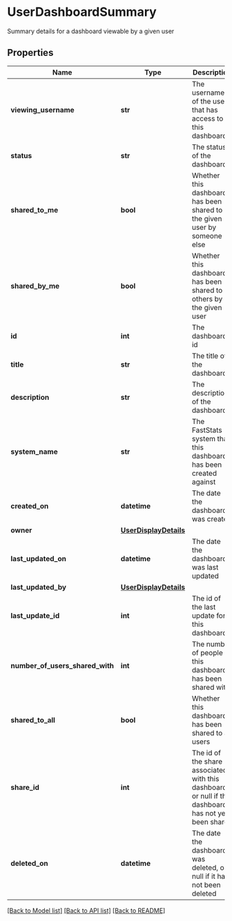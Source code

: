 # UserDashboardSummary

Summary details for a dashboard viewable by a given user
## Properties
Name | Type | Description | Notes
------------ | ------------- | ------------- | -------------
**viewing_username** | **str** | The username of the user that has access to this dashboard | 
**status** | **str** | The status of the dashboard | 
**shared_to_me** | **bool** | Whether this dashboard has been shared to the given user by someone else | 
**shared_by_me** | **bool** | Whether this dashboard has been shared to others by the given user | 
**id** | **int** | The dashboard&#39;s id | 
**title** | **str** | The title of the dashboard | 
**description** | **str** | The description of the dashboard | [optional] 
**system_name** | **str** | The FastStats system that this dashboard has been created against | 
**created_on** | **datetime** | The date the dashboard was created | [optional] 
**owner** | [**UserDisplayDetails**](UserDisplayDetails.md) |  | 
**last_updated_on** | **datetime** | The date the dashboard was last updated | [optional] 
**last_updated_by** | [**UserDisplayDetails**](UserDisplayDetails.md) |  | [optional] 
**last_update_id** | **int** | The id of the last update for this dashboard | 
**number_of_users_shared_with** | **int** | The number of people this dashboard has been shared with | 
**shared_to_all** | **bool** | Whether this dashboard has been shared to all users | 
**share_id** | **int** | The id of the share associated with this dashboard, or null if the  dashboard has not yet been shared | [optional] 
**deleted_on** | **datetime** | The date the dashboard was deleted, or null if it has not been deleted | [optional] 

[[Back to Model list]](../README.md#documentation-for-models) [[Back to API list]](../README.md#documentation-for-api-endpoints) [[Back to README]](../README.md)


